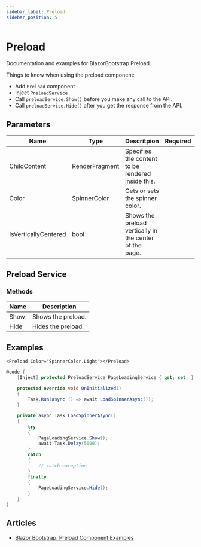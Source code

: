 ```yaml
---
sidebar_label: Preload
sidebar_position: 5
---
```


# Preload

Documentation and examples for BlazorBootstrap Preload.

Things to know when using the preload component:

- Add `Preload` component
- Inject `PreloadService`
- Call `preloadService.Show()` before you make any call to the API.
- Call `preloadService.Hide()` after you get the response from the API.

## Parameters

| Name | Type | Descritpion | Required | Default |
|--|--|--|--|--|
| ChildContent | RenderFragment | Specifies the content to be rendered inside this. | | |
| Color | SpinnerColor | Gets or sets the spinner color. | | `SpinnerColor.None` |
| IsVerticallyCentered | bool | Shows the preload vertically in the center of the page. |  | `true` |

## Preload Service

### Methods

| Name | Description |
|--|--|
| Show | Shows the preload. |
| Hide | Hides the preload. |

## Examples

```cshml
<Preload Color="SpinnerColor.Light"></Preload>
```

```cs {6,13,22}
@code {
    [Inject] protected PreloadService PageLoadingService { get; set; }

    protected override void OnInitialized()
    {
        Task.Run(async () => await LoadSpinnerAsync());
    }

    private async Task LoadSpinnerAsync()
    {
        try
        {
            PageLoadingService.Show();
            await Task.Delay(5000);
        }
        catch
        {
            // catch exception
        }
        finally
        {
            PageLoadingService.Hide();
        }
    }
}
```
## Articles

- [Blazor Bootstrap: Preload Component Examples](https://vikramlearning.com/dotnet/article/blazor-bootstrap-preload-component-examples/88/159)
